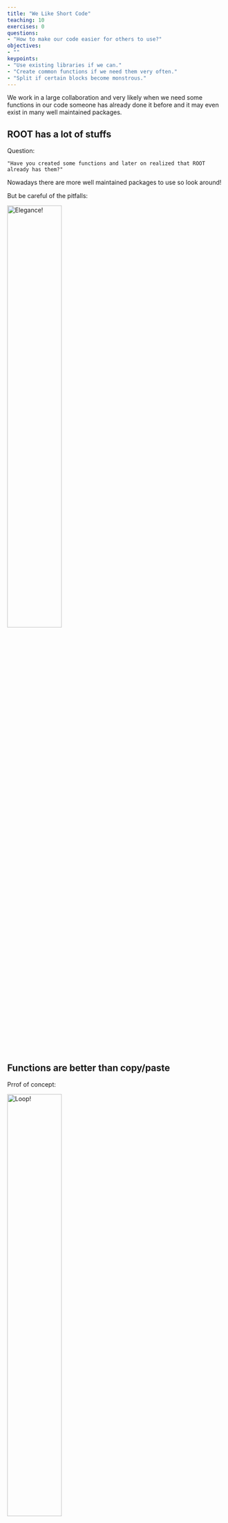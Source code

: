 ```yaml
---
title: "We Like Short Code"
teaching: 10
exercises: 0
questions:
- "How to make our code easier for others to use?"
objectives:
- ""
keypoints:
- "Use existing libraries if we can."
- "Create common functions if we need them very often."
- "Split if certain blocks become monstrous."
---
```


We work in a large collaboration and very likely when we need some functions in our code someone has already done it before and it may even exist in many well maintained packages. 

## ROOT has a lot of stuffs

Question:

~~~
"Have you created some functions and later on realized that ROOT already has them?"
~~~


Nowadays there are more well maintained packages to use so look around!

But be careful of the pitfalls:

<img src="{{ page.root }}/fig/Recursion.jpg" alt="Elegance!" width="50%" />

## Functions are better than copy/paste 

Prrof of concept:

<img src="{{ page.root }}/fig/function.jpg" alt="Loop!" width="50%" />

## We can use multiple files.

~~~
"Would you rather fight 100 500-line C++ scripts or 10 5000-line C++ scripts?"
~~~

{% include links.md %}

